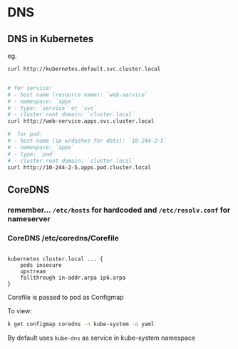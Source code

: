 # DNS

## DNS in Kubernetes

eg.
```bash
curl http://kubernetes.default.svc.cluster.local


# for service:
# - host name (resource name): `web-service`
# - namespace: `apps`
# - type: `service` or `svc`
# - cluster root domain: `cluster.local`
curl http://web-service.apps.svc.cluster.local

#  for pod:
# - host name (ip w/dashes for dots): `10-244-2-5`
# - namespace: `apps`
# - type: `pod`
# - cluster root domain: `cluster.local`
curl http://10-244-2-5.apps.pod.cluster.local
```

## CoreDNS

### remember... `/etc/hosts` for hardcoded and `/etc/resolv.conf` for nameserver

### CoreDNS /etc/coredns/Corefile

```Corefile

kubernetes cluster.local ... {
    pods insecure
    upstream
    fallthrough in-addr.arpa ip6.arpa
}
```

Corefile is passed to pod as Configmap

To view:
```bash
k get configmap coredns -n kube-system -o yaml
```

By default uses `kube-dns` as service in kube-system namespace